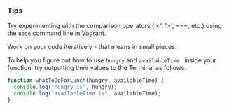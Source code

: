 ### Tips

Try experimenting with the comparison operators ('<', '>', ===, etc.) using the `node` command line in Vagrant. 

Work on your code iteratively - that means in small pieces.

To help you figure out how to use `hungry` and `availableTime ` inside your function, try outputting their values to the Terminal as follows.

```javascript
function whatToDoForLunch(hungry, availableTime) {
  console.log("hungry is", hungry);
  console.log("availableTime is", availableTime);
}
```
